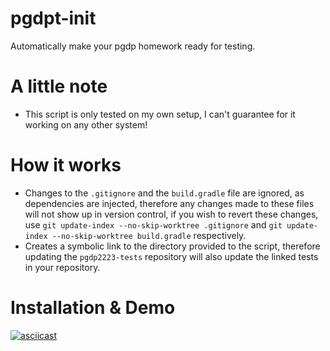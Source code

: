 # pgdpt-init
Automatically make your pgdp homework ready for testing.

# A little note
- This script is only tested on my own setup, I can't guarantee for it working on any other system!

# How it works
- Changes to the `.gitignore` and the `build.gradle` file are ignored, as dependencies are injected, therefore any changes made to these files will not show up in version control, if you wish to revert these changes, use `git update-index --no-skip-worktree .gitignore` and `git update-index --no-skip-worktree build.gradle` respectively.
- Creates a symbolic link to the directory provided to the script, therefore updating the `pgdp2223-tests` repository will also update the linked tests in your repository.

# Installation & Demo
[![asciicast](https://asciinema.org/a/Gaaewrw4GVEFM6ySGkGxPOGaQ.svg)](https://asciinema.org/a/Gaaewrw4GVEFM6ySGkGxPOGaQ)
